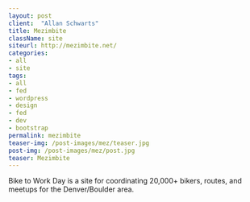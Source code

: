 ```yaml
---
layout: post
client:  "Allan Schwarts"
title: Mezimbite
className: site
siteurl: http://mezimbite.net/
categories: 
- all
- site
tags:
- all
- fed
- wordpress
- design
- fed
- dev
- bootstrap
permalink: mezimbite
teaser-img: /post-images/mez/teaser.jpg
post-img: /post-images/mez/post.jpg
teaser: Mezimbite 
---
```

Bike to Work Day is a site for coordinating 20,000+ bikers, routes, and meetups for the Denver/Boulder area.

